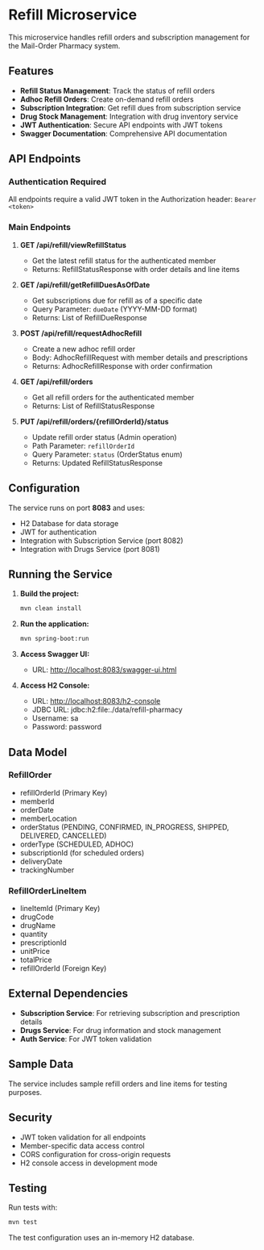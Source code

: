# Refill Microservice

This microservice handles refill orders and subscription management for the Mail-Order Pharmacy system.

## Features

- **Refill Status Management**: Track the status of refill orders
- **Adhoc Refill Orders**: Create on-demand refill orders
- **Subscription Integration**: Get refill dues from subscription service
- **Drug Stock Management**: Integration with drug inventory service
- **JWT Authentication**: Secure API endpoints with JWT tokens
- **Swagger Documentation**: Comprehensive API documentation

## API Endpoints

### Authentication Required

All endpoints require a valid JWT token in the Authorization header: `Bearer <token>`

### Main Endpoints

1. **GET /api/refill/viewRefillStatus**
   - Get the latest refill status for the authenticated member
   - Returns: RefillStatusResponse with order details and line items

2. **GET /api/refill/getRefillDuesAsOfDate**
   - Get subscriptions due for refill as of a specific date
   - Query Parameter: `dueDate` (YYYY-MM-DD format)
   - Returns: List of RefillDueResponse

3. **POST /api/refill/requestAdhocRefill**
   - Create a new adhoc refill order
   - Body: AdhocRefillRequest with member details and prescriptions
   - Returns: AdhocRefillResponse with order confirmation

4. **GET /api/refill/orders**
   - Get all refill orders for the authenticated member
   - Returns: List of RefillStatusResponse

5. **PUT /api/refill/orders/{refillOrderId}/status**
   - Update refill order status (Admin operation)
   - Path Parameter: `refillOrderId`
   - Query Parameter: `status` (OrderStatus enum)
   - Returns: Updated RefillStatusResponse

## Configuration

The service runs on port **8083** and uses:

- H2 Database for data storage
- JWT for authentication
- Integration with Subscription Service (port 8082)
- Integration with Drugs Service (port 8081)

## Running the Service

1. **Build the project:**

   ```bash
   mvn clean install
   ```

2. **Run the application:**

   ```bash
   mvn spring-boot:run
   ```

3. **Access Swagger UI:**
   - URL: <http://localhost:8083/swagger-ui.html>

4. **Access H2 Console:**
   - URL: <http://localhost:8083/h2-console>
   - JDBC URL: jdbc:h2:file:./data/refill-pharmacy
   - Username: sa
   - Password: password

## Data Model

### RefillOrder

- refillOrderId (Primary Key)
- memberId
- orderDate
- memberLocation
- orderStatus (PENDING, CONFIRMED, IN_PROGRESS, SHIPPED, DELIVERED, CANCELLED)
- orderType (SCHEDULED, ADHOC)
- subscriptionId (for scheduled orders)
- deliveryDate
- trackingNumber

### RefillOrderLineItem

- lineItemId (Primary Key)
- drugCode
- drugName
- quantity
- prescriptionId
- unitPrice
- totalPrice
- refillOrderId (Foreign Key)

## External Dependencies

- **Subscription Service**: For retrieving subscription and prescription details
- **Drugs Service**: For drug information and stock management
- **Auth Service**: For JWT token validation

## Sample Data

The service includes sample refill orders and line items for testing purposes.

## Security

- JWT token validation for all endpoints
- Member-specific data access control
- CORS configuration for cross-origin requests
- H2 console access in development mode

## Testing

Run tests with:

```bash
mvn test
```

The test configuration uses an in-memory H2 database.
